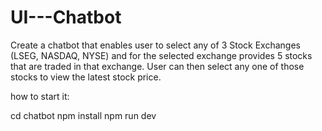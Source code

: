 # UI---Chatbot
Create a chatbot that enables user to select any of 3 Stock Exchanges (LSEG, NASDAQ, NYSE) and for the selected exchange provides 5 stocks that are traded in that exchange. User can then select any one of those stocks to view the latest stock price.


how to start it:

cd chatbot
npm install
npm run dev